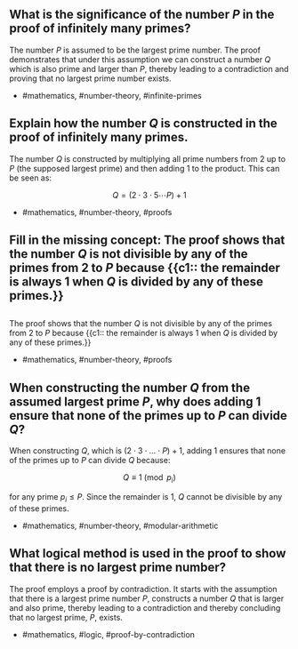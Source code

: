 ## What is the significance of the number $P$ in the proof of infinitely many primes?

The number $P$ is assumed to be the largest prime number. The proof demonstrates that under this assumption we can construct a number $Q$ which is also prime and larger than $P$, thereby leading to a contradiction and proving that no largest prime number exists.

- #mathematics, #number-theory, #infinite-primes

## Explain how the number $Q$ is constructed in the proof of infinitely many primes.

The number $Q$ is constructed by multiplying all prime numbers from $2$ up to $P$ (the supposed largest prime) and then adding $1$ to the product. This can be seen as:

$$
Q = (2 \cdot 3 \cdot 5 \cdots P) + 1
$$

- #mathematics, #number-theory, #proofs

## Fill in the missing concept: The proof shows that the number $Q$ is not divisible by any of the primes from $2$ to $P$ because {{c1:: the remainder is always 1 when $Q$ is divided by any of these primes.}}

## 

The proof shows that the number $Q$ is not divisible by any of the primes from $2$ to $P$ because {{c1:: the remainder is always 1 when $Q$ is divided by any of these primes.}}

- #mathematics, #number-theory, #proofs

## When constructing the number $Q$ from the assumed largest prime $P$, why does adding $1$ ensure that none of the primes up to $P$ can divide $Q$?

When constructing $Q$, which is $(2 \cdot 3 \cdot \ldots \cdot P) + 1$, adding $1$ ensures that none of the primes up to $P$ can divide $Q$ because:

$$
Q \equiv 1 \pmod{p_i}
$$

for any prime $p_i \leq P$. Since the remainder is 1, $Q$ cannot be divisible by any of these primes.

- #mathematics, #number-theory, #modular-arithmetic

## What logical method is used in the proof to show that there is no largest prime number?

The proof employs a proof by contradiction. It starts with the assumption that there is a largest prime number $P$, constructs a number $Q$ that is larger and also prime, thereby leading to a contradiction and thereby concluding that no largest prime, $P$, exists.

- #mathematics, #logic, #proof-by-contradiction